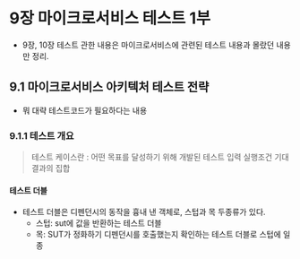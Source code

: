 # 9장 마이크로서비스 테스트 1부
- 9장, 10장 테스트 관한 내용은 마이크로서비스에 관련된 테스트 내용과 몰랐던 내용만 정리. 

## 9.1 마이크로서비스 아키텍처 테스트 전략
- 뭐 대략 테스트코드가 필요하다는 내용

### 9.1.1 테스트 개요
> 테스트 케이스란 : 어떤 목표를 달성하기 위해 개발된 테스트 입력 실행조건 기대 결과의 집합

#### 테스트 더블
- 테스트 더블은 디펜던시의 동작을 흉내 낸 객체로, 스텁과 목 두종류가 있다. 
  - 스텁: sut에 값을 반환하는 테스트 더블
  - 목: SUT가 정화하기 디펜던시를 호출했는지 확인하는 테스트 더블로 스텁에 일종